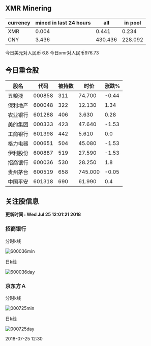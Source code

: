 ## XMR Minering

|currency|mined in last 24 hours|all|in pool|
|---|---|---|---|
|XMR|0.004|0.441|0.234|
|CNY|3.436|430.436|228.092|

今日美元对人民币 6.8	今日xmr对人民币976.73


## 今日重仓股 

|股名|代码|被持数|时价|涨跌%|
|---|---|---|---|---|
|五粮液|000858|311|74.700|-0.44|
|保利地产|600048|322|12.130|1.34|
|农业银行|601288|406|3.630|0.28|
|美的集团|000333|423|47.640|-1.53|
|工商银行|601398|442|5.610|0.0|
|格力电器|000651|504|45.080|-1.53|
|伊利股份|600887|519|27.590|-1.53|
|招商银行|600036|530|28.250|1.8|
|贵州茅台|600519|658|745.000|-0.05|
|中国平安|601318|690|61.990|0.4|

## 关注股信息
**更新时间 : Wed Jul 25 12:01:21 2018**
### 招商银行 
分时k线

![600036min](http://image.sinajs.cn/newchart/min/n/sh600036.gif)

日k线

![600036day](http://image.sinajs.cn/newchart/daily/n/sh600036.gif)

### 京东方Ａ 
分时k线

![000725min](http://image.sinajs.cn/newchart/min/n/sz000725.gif)

日k线

![000725day](http://image.sinajs.cn/newchart/daily/n/sz000725.gif)

2018-07-25 12:30